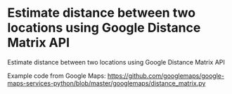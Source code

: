 # Estimate distance between two locations using Google Distance Matrix API
Estimate distance between two locations using Google Distance Matrix API

Example code from Google Maps:
https://github.com/googlemaps/google-maps-services-python/blob/master/googlemaps/distance_matrix.py
